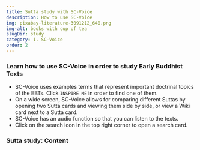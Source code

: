 ```yaml
---
title: Sutta study with SC-Voice
description: How to use SC-Voice
img: pixabay-literature-3091212_640.png
img-alt: books with cup of tea
slugDir: study
category: 1. SC-Voice
order: 2
---
```


### Learn how to use SC-Voice in order to study Early Buddhist Texts

- SC-Voice uses examples terms that represent important doctrinal topics of the EBTs. Click `INSPIRE ME` in order to find one of them.
- On a wide screen, SC-Voice allows for comparing different Suttas by opening two Sutta cards and viewing them side by side, or view a Wiki card next to a Sutta card.
- SC-Voice has an audio function so that you can listen to the texts.
- Click on the search icon in the top right corner to open a search card.

### Sutta study: Content

